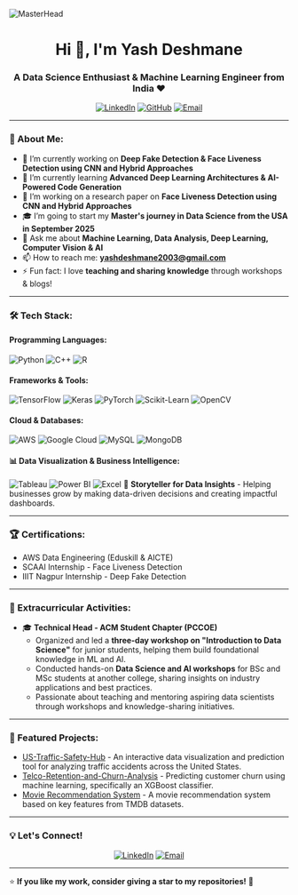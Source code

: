 ![MasterHead](https://thumbs.gfycat.com/BetterHandmadeGull-size_restricted.gif)

<h1 align="center">Hi 👋, I'm Yash Deshmane</h1>
<h3 align="center">A Data Science Enthusiast & Machine Learning Engineer from India ❤️</h3>

<p align="center">
  <a href="https://www.linkedin.com/in/yash-deshmane-50005b22a/"><img src="https://img.shields.io/badge/LinkedIn-blue?style=for-the-badge&logo=linkedin" alt="LinkedIn"></a>
  <a href="https://github.com/yashkd-fresher"><img src="https://img.shields.io/badge/GitHub-black?style=for-the-badge&logo=github" alt="GitHub"></a>
  <a href="mailto:yashdeshmane2003@gmail.com"><img src="https://img.shields.io/badge/Email-D14836?style=for-the-badge&logo=gmail&logoColor=white" alt="Email"></a>
</p>

---

### 🧐 About Me:
- 🔭 I’m currently working on **Deep Fake Detection & Face Liveness Detection using CNN and Hybrid Approaches**
- 🌱 I’m currently learning **Advanced Deep Learning Architectures & AI-Powered Code Generation**
- 📝 I’m working on a research paper on **Face Liveness Detection using CNN and Hybrid Approaches**
- 🎓 I’m going to start my **Master's journey in Data Science from the USA in September 2025**
- 💬 Ask me about **Machine Learning, Data Analysis, Deep Learning, Computer Vision & AI**
- 📫 How to reach me: **yashdeshmane2003@gmail.com**
- ⚡ Fun fact: I love **teaching and sharing knowledge** through workshops & blogs!

---

### 🛠️ Tech Stack:

#### Programming Languages:
![Python](https://img.shields.io/badge/Python-3776AB?style=for-the-badge&logo=python&logoColor=white)
![C++](https://img.shields.io/badge/C++-00599C?style=for-the-badge&logo=c%2B%2B&logoColor=white)
![R](https://img.shields.io/badge/R-276DC3?style=for-the-badge&logo=r&logoColor=white)

#### Frameworks & Tools:
![TensorFlow](https://img.shields.io/badge/TensorFlow-FF6F00?style=for-the-badge&logo=tensorflow&logoColor=white)
![Keras](https://img.shields.io/badge/Keras-D00000?style=for-the-badge&logo=keras&logoColor=white)
![PyTorch](https://img.shields.io/badge/PyTorch-EE4C2C?style=for-the-badge&logo=pytorch&logoColor=white)
![Scikit-Learn](https://img.shields.io/badge/Scikit--Learn-F7931E?style=for-the-badge&logo=scikit-learn&logoColor=white)
![OpenCV](https://img.shields.io/badge/OpenCV-5C3EE8?style=for-the-badge&logo=opencv&logoColor=white)

#### Cloud & Databases:
![AWS](https://img.shields.io/badge/AWS-232F3E?style=for-the-badge&logo=amazon-aws&logoColor=white)
![Google Cloud](https://img.shields.io/badge/Google%20Cloud-4285F4?style=for-the-badge&logo=google-cloud&logoColor=white)
![MySQL](https://img.shields.io/badge/MySQL-4479A1?style=for-the-badge&logo=mysql&logoColor=white)
![MongoDB](https://img.shields.io/badge/MongoDB-47A248?style=for-the-badge&logo=mongodb&logoColor=white)

#### 📊 Data Visualization & Business Intelligence:
![Tableau](https://img.shields.io/badge/Tableau-E97627?style=for-the-badge&logo=tableau&logoColor=white)
![Power BI](https://img.shields.io/badge/Power%20BI-F2C811?style=for-the-badge&logo=power-bi&logoColor=black)
![Excel](https://img.shields.io/badge/Excel-217346?style=for-the-badge&logo=microsoft-excel&logoColor=white)
📌 **Storyteller for Data Insights** - Helping businesses grow by making data-driven decisions and creating impactful dashboards.

---

### 🏆 Certifications:
- AWS Data Engineering (Eduskill & AICTE)
- SCAAI Internship - Face Liveness Detection
- IIIT Nagpur Internship - Deep Fake Detection

---

### 📌 Extracurricular Activities:
- 🎓 **Technical Head - ACM Student Chapter (PCCOE)**  
  - Organized and led a **three-day workshop on "Introduction to Data Science"** for junior students, helping them build foundational knowledge in ML and AI.  
  - Conducted hands-on **Data Science and AI workshops** for BSc and MSc students at another college, sharing insights on industry applications and best practices.  
  - Passionate about teaching and mentoring aspiring data scientists through workshops and knowledge-sharing initiatives.  

---

### 📌 Featured Projects:
- [US-Traffic-Safety-Hub](https://github.com/yashkd-fresher/US-Traffic-Safety-Hub-) - An interactive data visualization and prediction tool for analyzing traffic accidents across the United States.
- [Telco-Retention-and-Churn-Analysis](https://github.com/yashkd-fresher/Telco-Retention-and-churn-Analysis) - Predicting customer churn using machine learning, specifically an XGBoost classifier.
- [Movie Recommendation System](https://github.com/yashkd-fresher/Movie_Recommendation_system) - A movie recommendation system based on key features from TMDB datasets.

---

### 💡 Let's Connect!
<p align="center">
  <a href="https://www.linkedin.com/in/yash-deshmane-50005b22a/"><img src="https://img.shields.io/badge/LinkedIn-blue?style=for-the-badge&logo=linkedin" alt="LinkedIn"></a>
  <a href="mailto:yashdeshmane2003@gmail.com"><img src="https://img.shields.io/badge/Email-D14836?style=for-the-badge&logo=gmail&logoColor=white" alt="Email"></a>
</p>

---

⭐ **If you like my work, consider giving a star to my repositories!** 🚀
